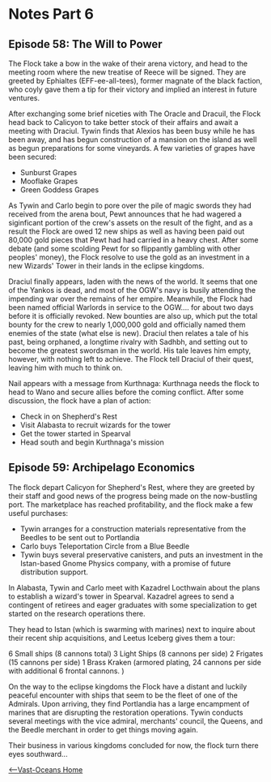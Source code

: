 # Notes Part 6

## Episode 58: The Will to Power

The Flock take a bow in the wake of their arena victory, and head to the meeting room where the new treatise of Reece will be signed. They are greeted by Ephialtes (EFF-ee-all-tees), former magnate of the black faction, who coyly gave them a tip for their victory and implied an interest in future ventures.

After exchanging some brief niceties with The Oracle and Dracuil, the Flock head back to Calicyon to take better stock of their affairs and await a meeting with Draciul. Tywin finds that Alexios has been busy while he has been away, and has begun construction of a mansion on the island as well as begun preparations for some vineyards. A few varieties of grapes have been secured:

- Sunburst Grapes
- Mooflake Grapes
- Green Goddess Grapes

As Tywin and Carlo begin to pore over the pile of magic swords they had received from the arena bout, Pewt announces that he had wagered a siginficant portion of the crew's assets on the result of the fight, and as a result the Flock are owed 12 new ships as well as having been paid out 80,000 gold pieces that Pewt had had carried in a heavy chest. After some debate (and some scolding Pewt for so flippantly gambling with other peoples' money), the Flock resolve to use the gold as an investment in a new Wizards' Tower in their lands in the eclipse kingdoms.

Draciul finally appears, laden with the news of the world. It seems that one of the Yankos is dead, and most of the OGW's navy is busily attending the impending war over the remains of her empire. Meanwhile, the Flock had been named official Warlords in service to the OGW.... for about two days before it is officially revoked. New bounties are also up, which put the total bounty for the crew to nearly 1,000,000 gold and officially named them enemies of the state (what else is new). Draciul then relates a tale of his past, being orphaned, a longtime rivalry with Sadhbh, and setting out to become the greatest swordsman in the world. His tale leaves him empty, however, with nothing left to achieve. The Flock tell Draciul of their quest, leaving him with much to think on.

Nail appears with a message from Kurthnaga: Kurthnaga needs the flock to head to Wano and secure allies before the coming conflict. After some discussion, the flock have a plan of action:

- Check in on Shepherd's Rest
- Visit Alabasta to recruit wizards for the tower
- Get the tower started in Spearval
- Head south and begin Kurthnaga's mission

## Episode 59: Archipelago Economics

The flock depart Calicyon for Shepherd's Rest, where they are greeted by their staff and good news of the progress being made on the now-bustling port. The marketplace has reached profitability, and the flock make a few useful purchases:

- Tywin arranges for a construction materials representative from the Beedles to be sent out to Portlandia
- Carlo buys Teleportation Circle from a Blue Beedle
- Tywin buys several preservative canisters, and puts an investment in the Istan-based Gnome Physics company, with a promise of future distribution support.

In Alabasta, Tywin and Carlo meet with Kazadrel Locthwain about the plans to establish a wizard's tower in Spearval. Kazadrel agrees to send a contingent of retirees and eager graduates with some specialization to get started on the research operations there.

They head to Istan (which is swarming with marines) next to inquire about their recent ship acquisitions, and Leetus Iceberg gives them a tour:

6 Small ships (8 cannons total)
3 Light Ships (8 cannons per side)
2 Frigates (15 cannons per side)
1 Brass Kraken (armored plating, 24 cannons per side with additional 6 frontal cannons. )

On the way to the eclipse kingdoms the Flock have a distant and luckily peaceful encounter with ships that seem to be the fleet of one of the Admirals. Upon arriving, they find Portlandia has a large encampment of marines that are disrupting the restoration operations. Tywin conducts several meetings with the vice admiral, merchants' council, the Queens, and the Beedle merchant in order to get things moving again. 

Their business in various kingdoms concluded for now, the flock turn there eyes southward...

[<--Vast-Oceans Home](README.md)

